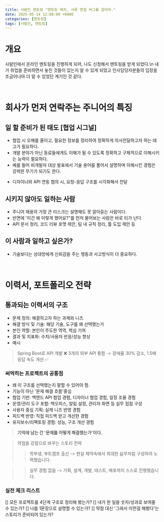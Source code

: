 ```yaml
---
title: 사람인 멘토링 "멘토링 매치, 서류 면접 버그를 잡아라."
date: 2025-05-14 12:00:00 +0900
categories: [멘토링]
tags: [사람인, 멘토링]
---
```


# 개요

사람인에서 온라인 멘토링을 진행하게 되어, 나도 신청해서 멘토링을 받게 되었다.\n 내가 취업을 준비하면서 놓친 것들이 있는지 알 수 있게 되었고 인사담당자분들의 입장을 조금이나마 더 알 수 있었던 계기인 것 같다.


</br>


# 회사가 먼저 연락주는 주니어의 특징

## 일 할 준비가 된 태도 [협업 시그널]
- 협업 시 오해를 줄이고, 필요한 정보를 정리하여 정확하게 의사전달하고자 하는 태고가 필요하다.
- 개발 분야가 아닌 동료들에게도 이해가 될 수 있도록 정확하고 구체적으로 이해시키는 능력이 필요하다.
- 예를 들어 비개발자 대상 발표에서 기술 용어를 풀어서 설명하며 이해시킨 경험은 강력한 무기가 되기도 한다.
* 디자이너와 API 연동 협의 시, 요청-응답 구조를 시각화해서 전달

## 시키지 않아도 일하는 사람
- 주니어 채용의 가장 큰 리스크는 설명해도 못 알아듣는 사람이다.
- 반면에 '이건 왜 이렇게 했어요?"를 먼저 물어보는 사람은 바로 티가 난다.
- API 문서 정리, 코드 리뷰 포맷 제안, 팀 내 규칙 정리, 툴 도입 제안 등

## 이 사람과 일하고 싶은가?
- 기술보다는 상대방에게 신뢰감을 주는 행동과 사고방식이 더 중요하다.


</br>


# 이력서, 포트폴리오 전략

## 통과되는 이력서의 구조
- 문제 정의: 해결하고자 하는 과제와 니즈
- 해결 방식 및 기술: 해당 기술, 도구를 왜 선택했는가
- 본인 역할: 본인이 주도한 역역, 핵심 기여
- 결과 및 지표화: 수치/사용자 반응/성능 향상
- 예시
> Spring Boot로 API 개발 ❌
> 3개의 외부 API 통합 -> 장애율 30% 감소, 1.5배 응답 속도 개선 ✅


### 써먹히는 프로젝트의 공통점
- 왜 이 구조를 선택했는지 말할 수 있어야 함.
- 기능이 아닌 '문제 해결 흐름'중심
- 협업 기반: 백엔드 API 협업 경험, 디자이너 협업 경험, 일정 조율 경험
- 운영/관리 도구 포함: 백오피스, 알림 설정, 관리자 화면 등 실무 접점 구성
- 사용자 중심 기획: 실제 니즈 반영 경험
- 피드백 반영: 직접 피드백 받고 개선한 경험
- 유지보수/리팩토링 경험: 성능, 구조 개선 경험

> **기억에 남는 건 '문제를 어떻게 해결했는가'이다.**  


> 약점을 강점으로 바꾸는 스토리 전략
>> 학부생, 부트캠프 출신 -> 현실 제약속에서 최대한 싦무처럼 구성하려 노력했습니다.

>> 실무 경험 없음 -> 기획, 설계, 개발, 테스트, 배포까지 스스로 진행했습니다.

### 실전 체크 리스트
[] 모든 프로젝트를 4단계 구조로 정리해 봤는가?
[] 내가 한 일을 숫자/성과로 보여줄 수 있는가?
[] 나를 1문장으로 설명할 수 있는가?
[] 약점 대신 '그래서 이런걸 해봤다'는 스토리가 준비되어 있는가?






















